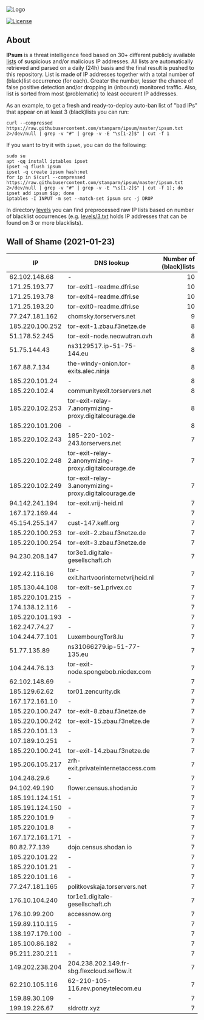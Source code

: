 ![Logo](https://i.imgur.com/PyKLAe7.png)

[![License](https://img.shields.io/badge/license-The_Unlicense-red.svg)](https://unlicense.org/)

About
----

**IPsum** is a threat intelligence feed based on 30+ different publicly available [lists](https://github.com/stamparm/maltrail) of suspicious and/or malicious IP addresses. All lists are automatically retrieved and parsed on a daily (24h) basis and the final result is pushed to this repository. List is made of IP addresses together with a total number of (black)list occurrence (for each). Greater the number, lesser the chance of false positive detection and/or dropping in (inbound) monitored traffic. Also, list is sorted from most (problematic) to least occurent IP addresses.

As an example, to get a fresh and ready-to-deploy auto-ban list of "bad IPs" that appear on at least 3 (black)lists you can run:

```
curl --compressed https://raw.githubusercontent.com/stamparm/ipsum/master/ipsum.txt 2>/dev/null | grep -v "#" | grep -v -E "\s[1-2]$" | cut -f 1
```

If you want to try it with `ipset`, you can do the following:

```
sudo su
apt -qq install iptables ipset
ipset -q flush ipsum
ipset -q create ipsum hash:net
for ip in $(curl --compressed https://raw.githubusercontent.com/stamparm/ipsum/master/ipsum.txt 2>/dev/null | grep -v "#" | grep -v -E "\s[1-2]$" | cut -f 1); do ipset add ipsum $ip; done
iptables -I INPUT -m set --match-set ipsum src -j DROP
```

In directory [levels](levels) you can find preprocessed raw IP lists based on number of blacklist occurrences (e.g. [levels/3.txt](levels/3.txt) holds IP addresses that can be found on 3 or more blacklists).

Wall of Shame (2021-01-23)
----

|IP|DNS lookup|Number of (black)lists|
|---|---|--:|
62.102.148.68|-|10
171.25.193.77|tor-exit1-readme.dfri.se|10
171.25.193.78|tor-exit4-readme.dfri.se|10
171.25.193.20|tor-exit0-readme.dfri.se|10
77.247.181.162|chomsky.torservers.net|9
185.220.100.252|tor-exit-1.zbau.f3netze.de|8
51.178.52.245|tor-exit-node.neowutran.ovh|8
51.75.144.43|ns3129517.ip-51-75-144.eu|8
167.88.7.134|the-windy-onion.tor-exits.alec.ninja|8
185.220.101.24|-|8
185.220.102.4|communityexit.torservers.net|8
185.220.102.253|tor-exit-relay-7.anonymizing-proxy.digitalcourage.de|8
185.220.101.206|-|8
185.220.102.243|185-220-102-243.torservers.net|7
185.220.102.248|tor-exit-relay-2.anonymizing-proxy.digitalcourage.de|7
185.220.102.249|tor-exit-relay-3.anonymizing-proxy.digitalcourage.de|7
94.142.241.194|tor-exit.vrij-heid.nl|7
167.172.169.44|-|7
45.154.255.147|cust-147.keff.org|7
185.220.100.253|tor-exit-2.zbau.f3netze.de|7
185.220.100.254|tor-exit-3.zbau.f3netze.de|7
94.230.208.147|tor3e1.digitale-gesellschaft.ch|7
192.42.116.16|tor-exit.hartvoorinternetvrijheid.nl|7
185.130.44.108|tor-exit-se1.privex.cc|7
185.220.101.215|-|7
174.138.12.116|-|7
185.220.101.193|-|7
162.247.74.27|-|7
104.244.77.101|LuxembourgTor8.lu|7
51.77.135.89|ns31066279.ip-51-77-135.eu|7
104.244.76.13|tor-exit-node.spongebob.nicdex.com|7
62.102.148.69|-|7
185.129.62.62|tor01.zencurity.dk|7
167.172.161.10|-|7
185.220.100.247|tor-exit-8.zbau.f3netze.de|7
185.220.100.242|tor-exit-15.zbau.f3netze.de|7
185.220.101.13|-|7
107.189.10.251|-|7
185.220.100.241|tor-exit-14.zbau.f3netze.de|7
195.206.105.217|zrh-exit.privateinternetaccess.com|7
104.248.29.6|-|7
94.102.49.190|flower.census.shodan.io|7
185.191.124.151|-|7
185.191.124.150|-|7
185.220.101.9|-|7
185.220.101.8|-|7
167.172.161.171|-|7
80.82.77.139|dojo.census.shodan.io|7
185.220.101.22|-|7
185.220.101.21|-|7
185.220.101.16|-|7
77.247.181.165|politkovskaja.torservers.net|7
176.10.104.240|tor1e1.digitale-gesellschaft.ch|7
176.10.99.200|accessnow.org|7
159.89.110.115|-|7
138.197.179.100|-|7
185.100.86.182|-|7
95.211.230.211|-|7
149.202.238.204|204.238.202.149.fr-sbg.flexcloud.seflow.it|7
62.210.105.116|62-210-105-116.rev.poneytelecom.eu|7
159.89.30.109|-|7
199.19.226.67|sldrottr.xyz|7
